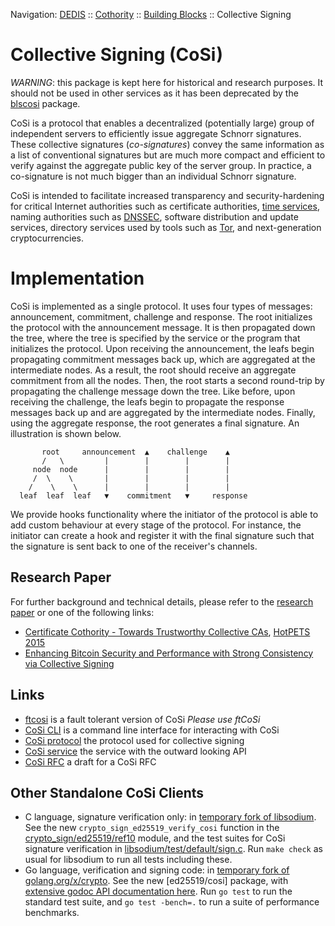 Navigation: [DEDIS](https://github.com/dedis/doc/tree/master/README.md) ::
[Cothority](../README.md) ::
[Building Blocks](../doc/BuildingBlocks.md) ::
Collective Signing

# Collective Signing (CoSi)

*WARNING*: this package is kept here for historical and research purposes. It
should not be used in other services as it has been deprecated by the
[blscosi](../blscosi)
package.

CoSi is a protocol that enables a decentralized (potentially large) group of
independent servers to efficiently issue aggregate Schnorr signatures. These
collective signatures (*co-signatures*) convey the same information as a list of
conventional signatures but are much more compact and efficient to verify against
the aggregate public key of the server group. In practice, a co-signature is not
much bigger than an individual Schnorr signature.

CoSi is intended to facilitate increased transparency and security-hardening
for critical Internet authorities such as certificate authorities,
[time services](http://www.nist.gov/pml/div688/grp40/its.cfm),
naming authorities such as [DNSSEC](http://www.dnssec.net),
software distribution and update services,
directory services used by tools such as [Tor](https://www.torproject.org),
and next-generation cryptocurrencies.

# Implementation

CoSi is implemented as a single protocol. It uses four types of messages:
announcement, commitment, challenge and response. The root initializes the
protocol with the announcement message. It is then propagated down the tree,
where the tree is specified by the service or the program that initializes the
protocol. Upon receiving the announcement, the leafs begin propagating
commitment messages back up, which are aggregated at the intermediate nodes.
As a result, the root should receive an aggregate commitment from all the
nodes. Then, the root starts a second round-trip by propagating the challenge
message down the tree. Like before, upon receiving the challenge, the leafs
begin to propagate the response messages back up and are aggregated by the
intermediate nodes. Finally, using the aggregate response, the root generates
a final signature. An illustration is shown below.

```
       root     announcement  ▲    challenge    ▲
       /   \         |        |        |        |
     node  node      |        |        |        |
     /  \    \       |        |        |        |
    /    \    \      |        |        |        |
  leaf  leaf  leaf   ▼    commitment   ▼     response
```

We provide hooks functionality where the initiator of the protocol is able to
add custom behaviour at every stage of the protocol. For instance, the
initiator can create a hook and register it with the final signature such that
the signature is sent back to one of the receiver's channels.

## Research Paper

For further background and technical details, please refer to the
[research paper](https://dedis.cs.yale.edu/dissent/papers/witness-abs/) or one of the following
links:

- [Certificate Cothority - Towards Trustworthy Collective CAs](https://petsymposium.org/2015/papers/syta-cc-hotpets2015.pdf),
[HotPETS 2015](https://petsymposium.org/2015/hotpets.php)
- [Enhancing Bitcoin Security and Performance with Strong Consistency via Collective Signing](https://www.usenix.org/system/files/conference/usenixsecurity16/sec16_paper_kokoris-kogias.pdf)

## Links

- [ftcosi](../ftcosi) is a fault tolerant version of CoSi *Please use ftCoSi*
- [CoSi CLI](CLI.md) is a command line interface for interacting with CoSi
- [CoSi protocol](protocol) the protocol used for collective signing
- [CoSi service](service) the service with the outward looking API
- [CoSi RFC]((https://github.com/dedis/doc/tree/master/README.md)/cosi) a draft for a CoSi RFC

## Other Standalone CoSi Clients

- C language, signature verification only: in [temporary fork of libsodium](https://github.com/bford/libsodium).
See the new `crypto_sign_ed25519_verify_cosi` function in the
[crypto_sign/ed25519/ref10](https://github.com/bford/libsodium/blob/master/src/libsodium/crypto_sign/ed25519/ref10/open.c)
module, and the test suites for CoSi signature verification in
[libsodium/test/default/sign.c](https://github.com/bford/libsodium/blob/master/test/default/sign.c).
Run `make check` as usual for libsodium to run all tests including these.
- Go language, verification and signing code: in
[temporary fork of golang.org/x/crypto](https://github.com/bford/golang-x-crypto).
See the new [ed25519/cosi] package, with
[extensive godoc API documentation here](https://godoc.org/github.com/bford/golang-x-crypto/ed25519/cosi).
Run `go test` to run the standard test suite, and `go test -bench=.` to run a
suite of performance benchmarks.
